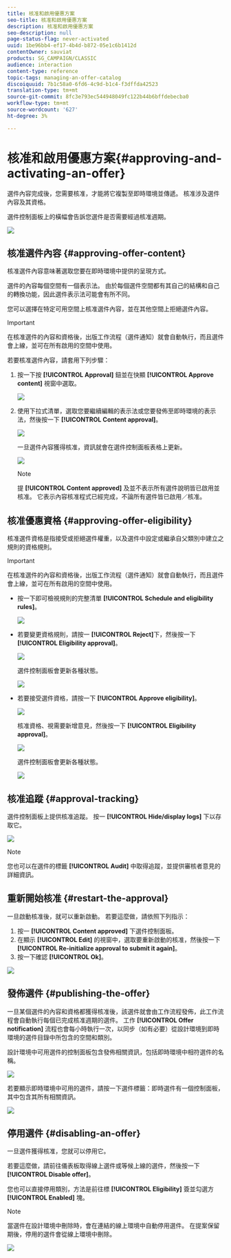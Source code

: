 ```yaml
---
title: 核准和啟用優惠方案
seo-title: 核准和啟用優惠方案
description: 核准和啟用優惠方案
seo-description: null
page-status-flag: never-activated
uuid: 1be96bb4-ef17-4b4d-b872-05e1c6b1412d
contentOwner: sauviat
products: SG_CAMPAIGN/CLASSIC
audience: interaction
content-type: reference
topic-tags: managing-an-offer-catalog
discoiquuid: 7b1c58a0-6fd6-4c9d-b1c4-f3dffda42523
translation-type: tm+mt
source-git-commit: 8fc3e793ec544948049fc122b44b6bffdebecba0
workflow-type: tm+mt
source-wordcount: '627'
ht-degree: 3%

---
```



# 核准和啟用優惠方案{#approving-and-activating-an-offer}

選件內容完成後，您需要核准，才能將它複製至即時環境並傳遞。 核准涉及選件內容及其資格。

選件控制面板上的橫幅會告訴您選件是否需要經過核准週期。

![](assets/offer_validate_001.png)

## 核准選件內容 {#approving-offer-content}

核准選件內容意味著選取您要在即時環境中提供的呈現方式。

選件的內容每個空間有一個表示法。 由於每個選件空間都有其自己的結構和自己的轉換功能，因此選件表示法可能會有所不同。

您可以選擇在特定可用空間上核准選件內容，並在其他空間上拒絕選件內容。

>[!IMPORTANT]
>
>在核准選件的內容和資格後，出版工作流程（選件通知）就會自動執行，而且選件會上線，並可在所有啟用的空間中使用。

若要核准選件內容，請套用下列步驟：

1. 按一下按 **[!UICONTROL Approval]** 鈕並在快顯 **[!UICONTROL Approve content]** 視窗中選取。

   ![](assets/offer_validate_002.png)

1. 使用下拉式清單，選取您要繼續編輯的表示法或您要發佈至即時環境的表示法，然後按一下 **[!UICONTROL Content approval]**。

   ![](assets/offer_validate_003.png)

   一旦選件內容獲得核准，資訊就會在選件控制面板表格上更新。

   ![](assets/offer_validate_004.png)

   >[!NOTE]
   >
   >提 **[!UICONTROL Content approved]** 及並不表示所有選件說明皆已啟用並核准。 它表示內容核准程式已經完成，不論所有選件皆已啟用／核准。

## 核准優惠資格 {#approving-offer-eligibility}

核准選件資格是指接受或拒絕選件權重，以及選件中設定或繼承自父類別中建立之規則的資格規則。

>[!IMPORTANT]
>
>在核准選件的內容和資格後，出版工作流程（選件通知）就會自動執行，而且選件會上線，並可在所有啟用的空間中使用。

* 按一下即可檢視規則的完整清單 **[!UICONTROL Schedule and eligibility rules]**。

   ![](assets/offer_validate_005.png)

* 若要變更資格規則，請按一 **[!UICONTROL Reject]**&#x200B;下，然後按一下 **[!UICONTROL Eligibility approval]**。

   ![](assets/offer_validate_007.png)

   選件控制面板會更新各種狀態。

   ![](assets/offer_validate_006.png)

* 若要接受選件資格，請按一下 **[!UICONTROL Approve eligibility]**。

   ![](assets/offer_validate_008.png)

   核准資格、視需要新增意見，然後按一下 **[!UICONTROL Eligibility approval]**。

   ![](assets/offer_validate_009.png)

   選件控制面板會更新各種狀態。

   ![](assets/offer_validate_010.png)

## 核准追蹤 {#approval-tracking}

選件控制面板上提供核准追蹤。 按一 **[!UICONTROL Hide/display logs]** 下以存取它。

![](assets/offer_validate_012.png)

>[!NOTE]
>
>您也可以在選件的標籤 **[!UICONTROL Audit]** 中取得追蹤，並提供審核者意見的詳細資訊。

## 重新開始核准 {#restart-the-approval}

一旦啟動核准後，就可以重新啟動。 若要這麼做，請依照下列指示：

1. 按一 **[!UICONTROL Content approved]** 下選件控制面板。
1. 在顯示 **[!UICONTROL Edit]** 的視窗中，選取要重新啟動的核准，然後按一下 **[!UICONTROL Re-initialize approval to submit it again]**。
1. 按一下確認 **[!UICONTROL Ok]**。

![](assets/offer_validate_013.png)

## 發佈選件 {#publishing-the-offer}

一旦某個選件的內容和資格都獲得核准後，該選件就會由工作流程發佈，此工作流程會自動執行每個已完成核准週期的選件。 工作 **[!UICONTROL Offer notification]** 流程也會每小時執行一次，以同步（如有必要）從設計環境到即時環境的選件目錄中所包含的空間和類別。

設計環境中可用選件的控制面板包含發佈相關資訊，包括即時環境中相符選件的名稱。

![](assets/offer_golive_001.png)

若要顯示即時環境中可用的選件，請按一下選件標籤：即時選件有一個控制面板，其中包含其所有相關資訊。

![](assets/offer_golive_002.png)

## 停用選件 {#disabling-an-offer}

一旦選件獲得核准，您就可以停用它。

若要這麼做，請前往儀表板取得線上選件或等候上線的選件，然後按一下 **[!UICONTROL Disable offer]**。

您也可以直接停用類別，方法是前往標 **[!UICONTROL Eligibility]** 簽並勾選方 **[!UICONTROL Enabled]** 塊。

>[!NOTE]
>
>當選件在設計環境中刪除時，會在連結的線上環境中自動停用選件。 在提案保留期後，停用的選件會從線上環境中刪除。

![](assets/offer_preview_deactivate.png)

